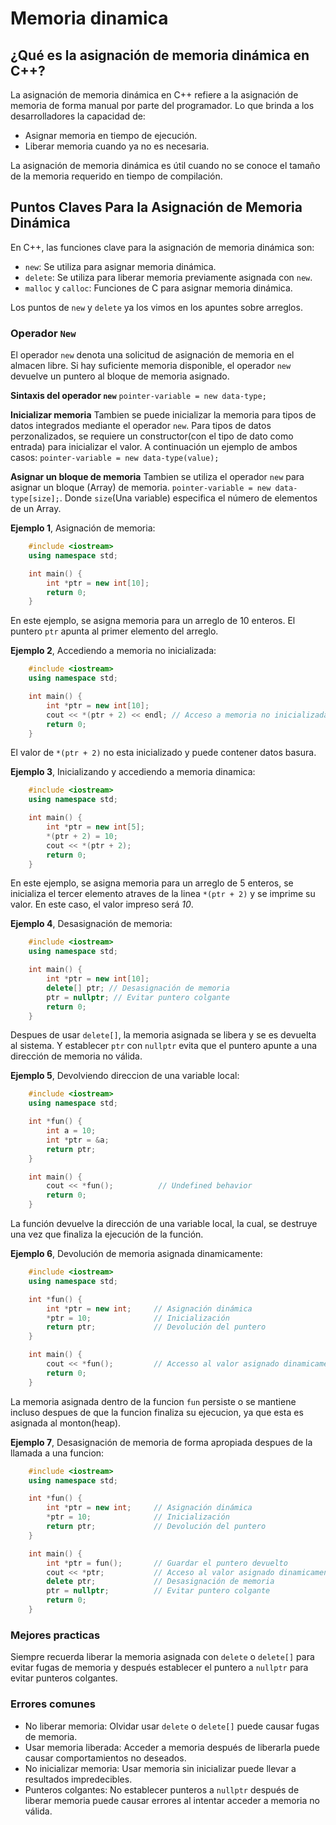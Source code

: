 # Memoria dinamica

## ¿Qué es la asignación de memoria dinámica en C++?
La asignación de memoria dinámica en C++ refiere a la asignación de memoria de forma manual por parte del programador.
Lo que brinda a los desarrolladores la capacidad de:
- Asignar memoria en tiempo de ejecución.
- Liberar memoria cuando ya no es necesaria.

La asignación de memoria dinámica es útil cuando no se conoce el tamaño de la memoria requerido en tiempo de compilación.

## Puntos Claves Para la Asignación de Memoria Dinámica
En C++, las funciones clave para la asignación de memoria dinámica son:
- `new`: Se utiliza para asignar memoria dinámica.
- `delete`: Se utiliza para liberar memoria previamente asignada con `new`.
- `malloc` y `calloc`: Funciones de C para asignar memoria dinámica.

Los puntos de `new` y `delete` ya los vimos en los apuntes sobre arreglos.

### Operador `New`
El operador `new` denota una solicitud de asignación de memoria en el almacen libre. Si hay suficiente memoria disponible, el operador `new` devuelve un puntero al bloque de memoria asignado. 

**Sintaxis del operador `new`**
`pointer-variable = new data-type;`

**Inicializar memoria**
Tambien se puede inicializar la memoria para tipos de datos integrados mediante el operador `new`. Para tipos de datos perzonalizados, se requiere un constructor(con el tipo de dato como entrada) para inicializar el valor. A continuación un ejemplo de ambos casos:
`pointer-variable = new data-type(value);`

**Asignar un bloque de memoria**
Tambien se utiliza el operador `new` para asignar un bloque (Array) de memoria.
`pointer-variable = new data-type[size];`. Donde `size`(Una variable) especifica el número de elementos de un Array.

**Ejemplo 1**, Asignación de memoria:
```cpp
    #include <iostream>
    using namespace std;

    int main() {
        int *ptr = new int[10];
        return 0; 
    }
```
En este ejemplo, se asigna memoria para un arreglo de 10 enteros. El puntero `ptr` apunta al primer elemento del arreglo.

**Ejemplo 2**, Accediendo a memoria no inicializada:
```cpp
    #include <iostream>
    using namespace std;

    int main() {
        int *ptr = new int[10];
        cout << *(ptr + 2) << endl; // Acceso a memoria no inicializada
        return 0;
    }
```

El valor de `*(ptr + 2)` no esta inicializado y puede contener datos basura.

**Ejemplo 3**, Inicializando y accediendo a memoria dinamica:
```cpp
    #include <iostream>
    using namespace std;

    int main() {
        int *ptr = new int[5];
        *(ptr + 2) = 10;
        cout << *(ptr + 2);
        return 0;
    }
```
En este ejemplo, se asigna memoria para un arreglo de 5 enteros, se inicializa el tercer elemento atraves de la linea `*(ptr + 2)` y se imprime su valor. En este caso, el valor impreso será *10*.

**Ejemplo 4**, Desasignación de memoria:
```cpp
    #include <iostream>
    using namespace std;

    int main() {
        int *ptr = new int[10];
        delete[] ptr; // Desasignación de memoria
        ptr = nullptr; // Evitar puntero colgante
        return 0;
    }
```
Despues de usar `delete[]`, la memoria asignada se libera y se es devuelta al sistema. Y establecer `ptr` con `nullptr` evita que el puntero apunte a una dirección de memoria no válida.

**Ejemplo 5**, Devolviendo direccion de una variable local:
```cpp
    #include <iostream>
    using namespace std;

    int *fun() {
        int a = 10;             
        int *ptr = &a;         
        return ptr;
    }

    int main() {
        cout << *fun();          // Undefined behavior
        return 0;
    }
```
La función devuelve la dirección de una variable local, la cual, se destruye una vez que finaliza la ejecución de la función.

**Ejemplo 6**, Devolución de memoria asignada dinamicamente:
```cpp
    #include <iostream>
    using namespace std;

    int *fun() {
        int *ptr = new int;     // Asignación dinámica
        *ptr = 10;              // Inicialización
        return ptr;             // Devolución del puntero
    }

    int main() {
        cout << *fun();         // Accesso al valor asignado dinamicamente
        return 0;
    }
```
La memoria asignada dentro de la funcion `fun` persiste o se mantiene incluso despues de que la funcion finaliza su ejecucion, ya que esta es asignada al monton(heap).

**Ejemplo 7**, Desasignación de memoria de forma apropiada despues de la llamada a una funcion:
```cpp
    #include <iostream>
    using namespace std;

    int *fun() {
        int *ptr = new int;     // Asignación dinámica
        *ptr = 10;              // Inicialización
        return ptr;             // Devolución del puntero
    }

    int main() {
        int *ptr = fun();       // Guardar el puntero devuelto
        cout << *ptr;           // Acceso al valor asignado dinamicamente
        delete ptr;             // Desasignación de memoria
        ptr = nullptr;          // Evitar puntero colgante
        return 0;
    }
```

### Mejores practicas
Siempre recuerda liberar la memoria asignada con `delete` o `delete[]` para evitar fugas de memoria y después establecer el puntero a `nullptr` para evitar punteros colgantes.

### Errores comunes
- No liberar memoria: Olvidar usar `delete` o `delete[]` puede causar fugas de memoria.
- Usar memoria liberada: Acceder a memoria después de liberarla puede causar comportamientos no deseados.
- No inicializar memoria: Usar memoria sin inicializar puede llevar a resultados impredecibles.
- Punteros colgantes: No establecer punteros a `nullptr` después de liberar memoria puede causar errores al intentar acceder a memoria no válida.